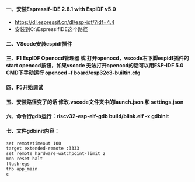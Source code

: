 #### 一、安装Espressif-IDE 2.8.1 with EspIDF v5.0

- https://dl.espressif.cn/dl/esp-idf/?idf=4.4
- 安装到C:\EspressifIDE这个路径

#### 二、VScode安装espidf插件

#### 三、F1 EspIDF Openocd管理器 或 打开openocd，vscode右下脚espidf插件的start openocd按钮，如果vscode 无法打开openocd的话可以用ESP-IDF 5.0 CMD下手动运行 openocd -f board/esp32c3-builtin.cfg

#### 四、F5开始调试

#### 五、安装路径变了的话 修改.vscode文件夹中的launch.json 和 settings.json

#### 六、命令行gdb运行：riscv32-esp-elf-gdb build/blink.elf -x gdbinit

#### 七、文件gdbinit内容：

```
set remotetimeout 100
target extended-remote :3333
set remote hardware-watchpoint-limit 2
mon reset halt
flushregs
thb app_main
c
```
